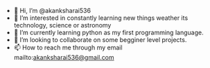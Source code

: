 - 👋 Hi, I’m @akanksharai536
- 👀 I’m interested in constantly learning new things weather its technology, science or astronomy
- 🌱 I’m currently learning python as my first programming language.
- 💞️ I’m looking to collaborate on some begginer level projects.
- 📫 How to reach me through my email mailto:akanksharai536@gmail.com

<!---
akanksharai536/akanksharai536 is a ✨ special ✨ repository because its `README.md` (this file) appears on your GitHub profile.
You can click the Preview link to take a look at your changes.
--->
